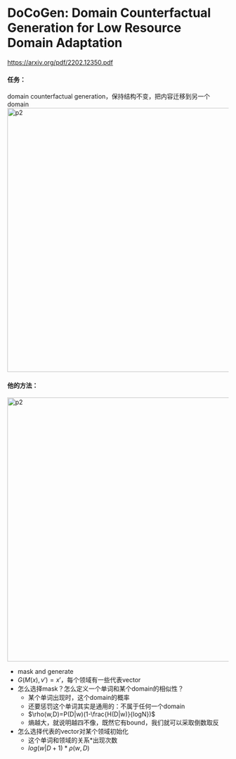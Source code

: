 # DoCoGen: Domain Counterfactual Generation for Low Resource Domain Adaptation

https://arxiv.org/pdf/2202.12350.pdf

#### 任务：

domain counterfactual generation，保持结构不变，把内容迁移到另一个domain
<img src="https://p.ipic.vip/six2lz.png" alt="p2" width="600"/>

#### 他的方法：

<img src="https://p.ipic.vip/lmmn39.png" alt="p2" width="600"/>

* mask and generate
* $G(M(x),v')=x'$，每个领域有一些代表vector
* 怎么选择mask？怎么定义一个单词和某个domain的相似性？
  * 某个单词出现时，这个domain的概率
  * 还要惩罚这个单词其实是通用的：不属于任何一个domain
  * $\rho(w,D)=P(D|w)(1-\frac{H(D|w)}{logN})$
  * 熵越大，就说明越四不像，既然它有bound，我们就可以采取倒数取反
* 怎么选择代表的vector对某个领域初始化
  * 这个单词和领域的关系*出现次数
  * $log(w|D+1)*\rho(w,D)$
